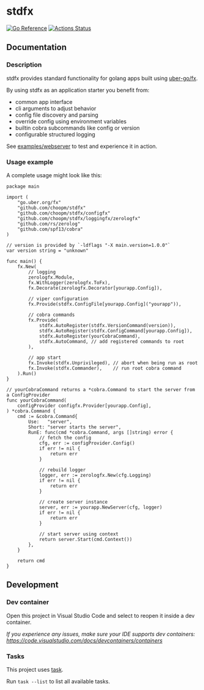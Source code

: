 # stdfx

[![Go Reference](https://pkg.go.dev/badge/github.com/choopm/stdfx.svg)](https://pkg.go.dev/github.com/choopm/stdfx)
[![Actions Status](https://github.com/choopm/stdfx/workflows/unittest/badge.svg)](https://github.com/choopm/stdfx/actions/workflows/unittest.yml)

## Documentation

### Description

stdfx provides standard functionality for golang apps built using
[uber-go/fx](https://github.com/uber-go/fx).

By using stdfx as an application starter you benefit from:

- common app interface
- cli arguments to adjust behavior
- config file discovery and parsing
- override config using environment variables
- builtin cobra subcommands like config or version
- configurable structured logging

See [examples/webserver](./examples/webserver/) to test and experience it in action.

### Usage example

A complete usage might look like this:

<!-- markdownlint-disable MD010 -->
```golang
package main

import (
	"go.uber.org/fx"
	"github.com/choopm/stdfx"
	"github.com/choopm/stdfx/configfx"
	"github.com/choopm/stdfx/loggingfx/zerologfx"
	"github.com/rs/zerolog"
	"github.com/spf13/cobra"
)

// version is provided by `-ldflags "-X main.version=1.0.0"`
var version string = "unknown"

func main() {
	fx.New(
		// logging
		zerologfx.Module,
		fx.WithLogger(zerologfx.ToFx),
		fx.Decorate(zerologfx.Decorator[yourapp.Config]),

		// viper configuration
		fx.Provide(stdfx.ConfigFile[yourapp.Config]("yourapp")),

		// cobra commands
		fx.Provide(
			stdfx.AutoRegister(stdfx.VersionCommand(version)),
			stdfx.AutoRegister(stdfx.ConfigCommand[yourapp.Config]),
			stdfx.AutoRegister(yourCobraCommand),
			stdfx.AutoCommand, // add registered commands to root
		),

		// app start
		fx.Invoke(stdfx.Unprivileged), // abort when being run as root
		fx.Invoke(stdfx.Commander),    // run root cobra command
	).Run()
}

// yourCobraCommand returns a *cobra.Command to start the server from a ConfigProvider
func yourCobraCommand(
	configProvider configfx.Provider[yourapp.Config],
) *cobra.Command {
	cmd := &cobra.Command{
		Use:   "server",
		Short: "server starts the server",
		RunE: func(cmd *cobra.Command, args []string) error {
			// fetch the config
			cfg, err := configProvider.Config()
			if err != nil {
				return err
			}

			// rebuild logger
			logger, err := zerologfx.New(cfg.Logging)
			if err != nil {
				return err
			}

			// create server instance
			server, err := yourapp.NewServer(cfg, logger)
			if err != nil {
				return err
			}

			// start server using context
			return server.Start(cmd.Context())
		},
	}

	return cmd
}
```
<!-- markdownlint-enable MD010 -->

## Development

### Dev container

Open this project in Visual Studio Code and select to reopen it inside a dev container.

*If you experience any issues, make sure your IDE supports dev containers:
<https://code.visualstudio.com/docs/devcontainers/containers>*

### Tasks

This project uses [task](https://taskfile.dev/).

Run `task --list` to list all available tasks.
